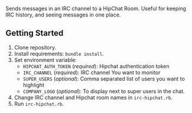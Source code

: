 Sends messages in an IRC channel to a HipChat Room. Useful for keeping IRC history, and seeing messages in one place.

Getting Started
------------
1. Clone repository.
2. Install requirements: `bundle install`.
3. Set environment variable:
    - `HIPCHAT_AUTH_TOKEN` (*required*): Hipchat authentication token
    - `IRC_CHANNEL` (*required*): IRC channel You want to monitor
    - `SUPER_USERS` (*optional*): Comma separated list of users you want to highlight
    - `COMPANY_LOGO` (*optional*): To display next to super users in the chat.
4. Change IRC channel and Hipchat room names in `irc-hipchat.rb`.
5. Run `irc-hipchat.rb`.
